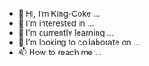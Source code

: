 - 👋 Hi, I’m King-Coke ...
- 👀 I’m interested in ...
- 🌱 I’m currently learning ...
- 💞️ I’m looking to collaborate on ...
- 📫 How to reach me ...

<!---
King-Coke is a ✨ special ✨ repository because its `README.md` (this file) appears on your GitHub profile.
You can click the Preview link to take a look at your changes.
--->
